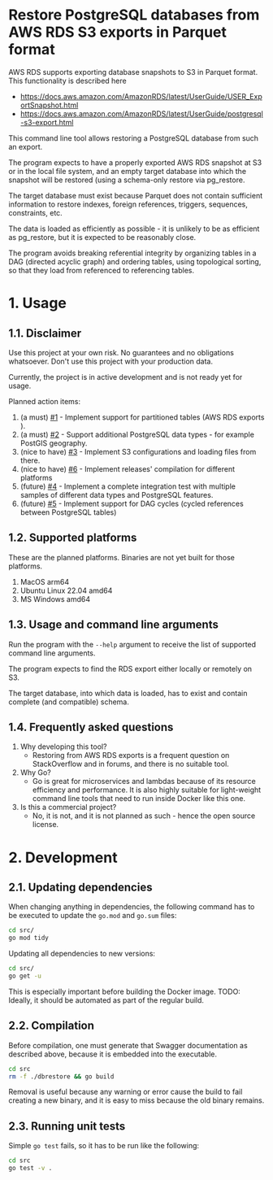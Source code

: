 # Restore PostgreSQL databases from AWS RDS S3 exports in Parquet format

AWS RDS supports exporting database snapshots to S3 in Parquet format.
This functionality is described here 

* https://docs.aws.amazon.com/AmazonRDS/latest/UserGuide/USER_ExportSnapshot.html
* https://docs.aws.amazon.com/AmazonRDS/latest/UserGuide/postgresql-s3-export.html

This command line tool allows restoring a PostgreSQL database from such an export.

The program expects to have a properly exported AWS RDS snapshot at S3 or in the local file system,
and an empty target database into which the snapshot will be restored (using a schema-only restore via pg_restore.

The target database must exist because Parquet does not contain sufficient information to restore indexes, foreign references, triggers, sequences, constraints, etc.

The data is loaded as efficiently as possible - it is unlikely to be as efficient as pg_restore, but it is expected to be reasonably close.

The program avoids breaking referential integrity by organizing tables in a DAG (directed acyclic graph) and ordering tables, 
using topological sorting, so that they load from referenced to referencing tables.

# 1. Usage

## 1.1. Disclaimer

Use this project at your own risk. 
No guarantees and no obligations whatsoever.
Don't use this project with your production data.

Currently, the project is in active development and is not ready yet for usage.

Planned action items:

1. (a must) [#1](https://github.com/Andrew-Schetinin/rds-s3-export-to-pg/issues/1) - Implement support for partitioned tables (AWS RDS exports ).
2. (a must) [#2](https://github.com/Andrew-Schetinin/rds-s3-export-to-pg/issues/2) - Support additional PostgreSQL data types - for example PostGIS geography.
3. (nice to have) [#3](https://github.com/Andrew-Schetinin/rds-s3-export-to-pg/issues/3) - Implement S3 configurations and loading files from there.
4. (nice to have) [#6](https://github.com/Andrew-Schetinin/rds-s3-export-to-pg/issues/6) - Implement releases' compilation for different platforms
5. (future) [#4](https://github.com/Andrew-Schetinin/rds-s3-export-to-pg/issues/4) - Implement a complete integration test with multiple samples of different data types and PostgreSQL features.
6. (future) [#5](https://github.com/Andrew-Schetinin/rds-s3-export-to-pg/issues/5) - Implement support for DAG cycles (cycled references between PostgreSQL tables)

## 1.2. Supported platforms

These are the planned platforms.
Binaries are not yet built for those platforms.

1. MacOS arm64
2. Ubuntu Linux 22.04 amd64
3. MS Windows amd64

## 1.3. Usage and command line arguments

Run the program with the `--help` argument to receive the list of supported command line arguments.

The program expects to find the RDS export either locally or remotely on S3.

The target database, into which data is loaded, has to exist and contain complete (and compatible) schema.

## 1.4. Frequently asked questions

1. Why developing this tool?
   * Restoring from AWS RDS exports is a frequent question on StackOverflow and in forums, 
   and there is no suitable tool.  
2. Why Go?
   * Go is great for microservices and lambdas because of its resource efficiency and performance. 
   It is also highly suitable for light-weight command line tools that need to run inside Docker like this one.
3. Is this a commercial project?
   * No, it is not, and it is not planned as such - hence the open source license.

# 2. Development

## 2.1. Updating dependencies

When changing anything in dependencies, the following command has to be executed 
to update the `go.mod` and `go.sum` files:

```bash
cd src/
go mod tidy
```

Updating all dependencies to new versions:

```bash
cd src/
go get -u
```

This is especially important before building the Docker image.
TODO: Ideally, it should be automated as part of the regular build.

## 2.2. Compilation

Before compilation, one must generate that Swagger documentation as described above, 
because it is embedded into the executable.

```bash
cd src
rm -f ./dbrestore && go build
```

Removal is useful because any warning or error cause the build to fail creating a new binary, 
and it is easy to miss because the old binary remains.

## 2.3. Running unit tests

Simple `go test` fails, so it has to be run like the following:

```bash
cd src
go test -v .
```
